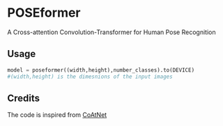 # POSEformer

A Cross-attention Convolution-Transformer for Human Pose Recognition
## Usage

```python
model = poseformer((width,height),number_classes).to(DEVICE)
#(width,height) is the dimesnions of the input images
```


## Credits

The code is inspired from [CoAtNet](https://github.com/chinhsuanwu/coatnet-pytorch)
